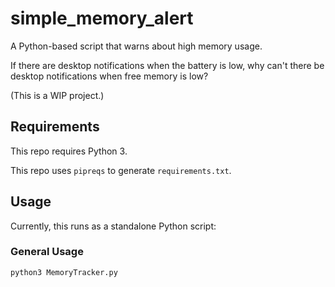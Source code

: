 # simple_memory_alert
A Python-based script that warns about high memory usage.

If there are desktop notifications when the battery is low, why can't there be desktop notifications when free memory is low?

(This is a WIP project.)

## Requirements
This repo requires Python 3.

This repo uses `pipreqs` to generate `requirements.txt`.

## Usage
Currently, this runs as a standalone Python script:

### General Usage
```shell
python3 MemoryTracker.py
```
